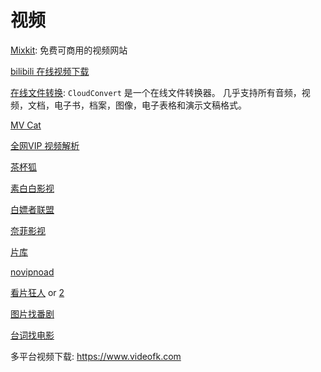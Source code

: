 # 视频

[Mixkit](https://mixkit.co/): 免费可商用的视频网站

[bilibili 在线视频下载](https://xbeibeix.com/api/bilibili/)

[在线文件转换](https://cloudconvert.com/):  `CloudConvert` 是一个在线文件转换器。 几乎支持所有音频，视频，文档，电子书，档案，图像，电子表格和演示文稿格式。

[MV Cat](http://www.mvcat.com/)

[全网VIP 视频解析](http://qmaile.com/)

[茶杯狐](https://www.cupfox.app/)

[素白白影视](https://www.subaibai.com/)

[白嫖者联盟](https://www.bpzhe.com/)

[奈菲影视](https://www.nfyingshi.com/)

[片库](https://www.mypianku.net/)

[novipnoad](https://www.novipnoad.com/)

[看片狂人](http://kpkuang.xyz) or [2](https://kpkuang.cc)

[图片找番剧](https://trace.moe)

[台词找电影](http://www.zhaotaici.cn)

多平台视频下载: https://www.videofk.com
